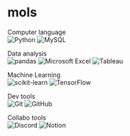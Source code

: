 # mols


Computer language  
![Python](https://img.shields.io/badge/Python-3776AB?style=for-the-badge&logo=Python&logoColor=white)
![MySQL](https://img.shields.io/badge/MySQL-4479A1?style=for-the-badge&logo=MySQL&logoColor=white)

Data analysis  
![pandas](https://img.shields.io/badge/pandas-150458?style=for-the-badge&logo=pandas&logoColor=white)
![Microsoft Excel](https://img.shields.io/badge/Excel-217346?style=for-the-badge&logo=MicrosoftExcel&logoColor=white)
![Tableau](https://img.shields.io/badge/Tableau-E97627?style=for-the-badge&logo=Tableau&logoColor=white)

Machine Learning  
![scikit-learn](https://img.shields.io/badge/scikit_learn-F7931E?style=for-the-badge&logo=scikit-learn&logoColor=white)
![TensorFlow](https://img.shields.io/badge/TensorFlow-FF6F00?style=for-the-badge&logo=TensorFlow&logoColor=white)

Dev tools  
![Git](https://img.shields.io/badge/Git-F05032?style=for-the-badge&logo=Git&logoColor=white)
![GitHub](https://img.shields.io/badge/GitHub-181717?style=for-the-badge&logo=GitHub&logoColor=white)

Collabo tools  
![Discord](https://img.shields.io/badge/Discord-5865F2?style=for-the-badge&logo=Discord&logoColor=white)
![Notion](https://img.shields.io/badge/Notion-000000?style=for-the-badge&logo=Notion&logoColor=white)
